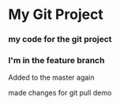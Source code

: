 # My Git Project

### my code for the git project

### I'm in the feature branch

Added to the master again 

made changes for git pull demo
